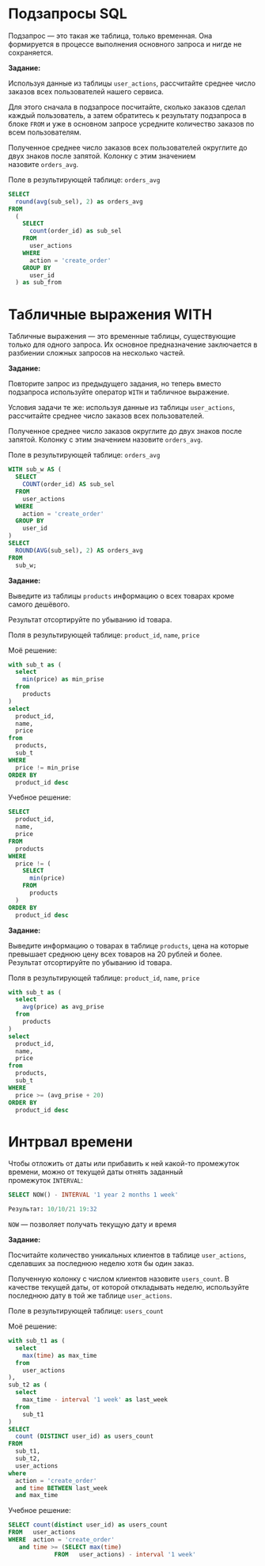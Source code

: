 # Подзапросы SQL

Подзапрос — это такая же таблица, только временная. Она формируется в процессе выполнения основного запроса и нигде не сохраняется.

**Задание:**

Используя данные из таблицы `user_actions`, рассчитайте среднее число заказов всех пользователей нашего сервиса.

Для этого сначала в подзапросе посчитайте, сколько заказов сделал каждый пользователь, а затем обратитесь к результату подзапроса в блоке `FROM` и уже в основном запросе усредните количество заказов по всем пользователям.

Полученное среднее число заказов всех пользователей округлите до двух знаков после запятой. Колонку с этим значением назовите `orders_avg`.

Поле в результирующей таблице: `orders_avg`

```sql
SELECT
  round(avg(sub_sel), 2) as orders_avg
FROM
  (
    SELECT
      count(order_id) as sub_sel
    FROM
      user_actions
    WHERE
      action = 'create_order'
    GROUP BY
      user_id
  ) as sub_from
```

# Табличные выражения WITH

Табличные выражения — это временные таблицы, существующие только для одного запроса. Их основное предназначение заключается в разбиении сложных запросов на несколько частей.

**Задание:**

Повторите запрос из предыдущего задания, но теперь вместо подзапроса используйте оператор `WITH` и табличное выражение.

Условия задачи те же: используя данные из таблицы `user_actions`, рассчитайте среднее число заказов всех пользователей.

Полученное среднее число заказов округлите до двух знаков после запятой. Колонку с этим значением назовите `orders_avg`.

Поле в результирующей таблице: `orders_avg`

```sql
WITH sub_w AS (
  SELECT
    COUNT(order_id) AS sub_sel
  FROM
    user_actions
  WHERE
    action = 'create_order'
  GROUP BY
    user_id
)
SELECT
  ROUND(AVG(sub_sel), 2) AS orders_avg
FROM
  sub_w;
```

**Задание:**

Выведите из таблицы `products` информацию о всех товарах кроме самого дешёвого.

Результат отсортируйте по убыванию id товара.

Поля в результирующей таблице: `product_id`, `name`, `price`

Моё решение:

```sql
with sub_t as (
  select
    min(price) as min_prise
  from
    products
)
select
  product_id,
  name,
  price
from
  products,
  sub_t
WHERE
  price != min_prise
ORDER BY
  product_id desc
```

Учебное решение:

```sql
SELECT
  product_id,
  name,
  price
FROM
  products
WHERE
  price != (
    SELECT
      min(price)
    FROM
      products
  )
ORDER BY
  product_id desc
```

**Задание:**

Выведите информацию о товарах в таблице `products`, цена на которые превышает среднюю цену всех товаров на 20 рублей и более. Результат отсортируйте по убыванию id товара.

Поля в результирующей таблице: `product_id`, `name`, `price`

```sql
with sub_t as (
  select
    avg(price) as avg_prise
  from
    products
)
select
  product_id,
  name,
  price
from
  products,
  sub_t
WHERE
  price >= (avg_prise + 20)
ORDER BY
  product_id desc
```

# 

# Интрвал времени

Чтобы отложить от даты или прибавить к ней какой-то промежуток времени, можно от текущей даты отнять заданный промежуток `INTERVAL`:

```sql
SELECT NOW() - INTERVAL '1 year 2 months 1 week'

Результат: 10/10/21 19:32
```

`NOW` — позволяет получать текущую дату и время



**Задание:**

Посчитайте количество уникальных клиентов в таблице `user_actions`, сделавших за последнюю неделю хотя бы один заказ.

Полученную колонку с числом клиентов назовите `users_count`. В качестве текущей даты, от которой откладывать неделю, используйте последнюю дату в той же таблице `user_actions`.

Поле в результирующей таблице: `users_count`

Моё решение:

```sql
with sub_t1 as (
  select
    max(time) as max_time
  from
    user_actions
),
sub_t2 as (
  select
    max_time - interval '1 week' as last_week
  from
    sub_t1
)
SELECT
  count (DISTINCT user_id) as users_count
FROM
  sub_t1,
  sub_t2,
  user_actions
where
  action = 'create_order'
  and time BETWEEN last_week
  and max_time
```

Учебное решение:

```sql
SELECT count(distinct user_id) as users_count
FROM   user_actions
WHERE  action = 'create_order'
   and time >= (SELECT max(time)
             FROM   user_actions) - interval '1 week'
```
